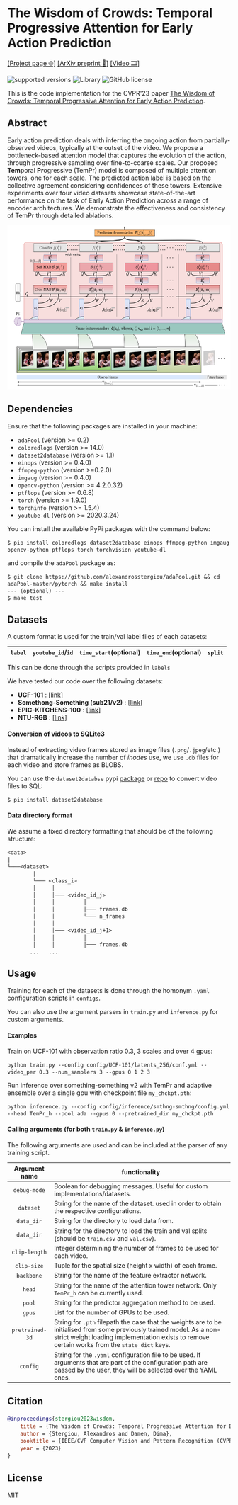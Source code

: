 # The Wisdom of Crowds: Temporal Progressive Attention for Early Action Prediction


<a href="https://alexandrosstergiou.github.io/project_pages/TemPr/index.html">[Project page 🌐]</a> <a href="http://arxiv.org/abs/2204.13340">[ArXiv preprint 📃]</a> <a href="https://youtu.be/dcmd8U47BT8">[Video 🎞️]</a>

![supported versions](https://img.shields.io/badge/python-3.x-brightgreen/?style=flat&logo=python&color=green)
![Library](https://img.shields.io/badge/library-PyTorch-blue/?style=flat&logo=pytorch&color=informational)
![GitHub license](https://img.shields.io/cocoapods/l/AFNetworking)

This is the code implementation for the CVPR'23 paper <a href="http://arxiv.org/abs/2204.13340">The Wisdom of Crowds: Temporal Progressive Attention for Early Action Prediction</a>.

## Abstract
Early action prediction deals with inferring the ongoing action from partially-observed videos, typically at the outset of the video. We propose a bottleneck-based attention model that captures the evolution of the action, through progressive sampling over fine-to-coarse scales. Our proposed <b>Tem</b>poral <b>Pr</b>ogressive (TemPr) model is composed of multiple attention towers, one for each scale. The predicted action label is based on the collective agreement considering confidences of these towers. Extensive experiments over four video datasets showcase state-of-the-art performance on the task of Early Action Prediction across a range of encoder architectures. We demonstrate the effectiveness and
consistency of TemPr through detailed ablations.


<p align="center">
<img src="./figures/TemPr_h_back_hl.png" width="700" height="370" />
</p>



## Dependencies

Ensure that the following packages are installed in your machine:

+ `adaPool` (version >= 0.2)
+ `coloredlogs`  (version >= 14.0)
+ `dataset2database` (version >= 1.1)
+ `einops` (version >= 0.4.0)
+ `ffmpeg-python`  (version >=0.2.0)
+ `imgaug`  (version >= 0.4.0)
+ `opencv-python`  (version >= 4.2.0.32)
+ `ptflops` (version >= 0.6.8)
+ `torch` (version >= 1.9.0)
+ `torchinfo` (version >= 1.5.4)
+ `youtube-dl` (version >= 2020.3.24)

You can install the available PyPi packages with the command below:
```
$ pip install coloredlogs dataset2database einops ffmpeg-python imgaug opencv-python ptflops torch torchvision youtube-dl
```
and compile the `adaPool` package as:
```
$ git clone https://github.com/alexandrosstergiou/adaPool.git && cd adaPool-master/pytorch && make install
--- (optional) ---
$ make test
```


## Datasets

A custom format is used for the train/val label files of each datasets:

|`label`|`youtube_id`/`id`|`time_start`(optional)|`time_end`(optional)|`split`|
|-----|------|-----|-----|----|

This can be done through the scripts provided in `labels`


We have tested our code over the following datasets:
- **UCF-101** : [[link]](https://www.crcv.ucf.edu/data/UCF101.php)
- **Somethong-Something (sub21/v2)** : [[link]](https://developer.qualcomm.com/software/ai-datasets/something-something)
- **EPIC-KITCHENS-100** : [[link]](https://epic-kitchens.github.io/2023)
- **NTU-RGB** : [[link]](https://rose1.ntu.edu.sg/dataset/actionRecognition/)

#### Conversion of videos to SQLite3

Instead of extracting video frames stored as image files (`.png`/`.jpeg`/etc.) that dramatically increase the number of _inodes_ use, we use `.db` files for each video and store frames as BLOBS.

You can use the `dataset2databse` pypi [package](https://pypi.org/project/dataset2database/) or [repo](https://github.com/alexandrosstergiou/dataset2database) to convert video files to SQL:
```
$ pip install dataset2database
```

#### Data directory format

We assume a fixed directory formatting that should be of the following structure:

```
<data>
|
└───<dataset>
        |
        └─── <class_i>
        │     │
        │     │─── <video_id_j>
        │     │         │
        │     │         │─── frames.db
        │     │         └─── n_frames
        │     │    
        │     │─── <video_id_j+1>
        │     │         │
        │     │         │─── frames.db
       ...   ...
```

## Usage

Training for each of the datasets is done through the homonym `.yaml` configuration scripts in `configs`.

You can also use the argument parsers in `train.py` and `inference.py` for custom arguments.


#### Examples

Train on UCF-101 with observation ratio 0.3, 3 scales and over 4 gpus:
```
python train.py --config config/UCF-101/latents_256/conf.yml --video_per 0.3 --num_samplers 3 --gpus 0 1 2 3
```

Run inference over something-something v2 with TemPr and adaptive ensemble over a single gpu with checkpoint file `my_chckpt.pth`:
```
python inference.py --config config/inference/smthng-smthng/config.yml --head TemPr_h --pool ada --gpus 0 --pretrained_dir my_chckpt.pth
```

#### Calling arguments (for both `train.py` & `inference.py`)

The following arguments are used and can be included at the parser of any training script.

|Argument name | functionality|
| :--------------: | ------- |
| `debug-mode` | Boolean for debugging messages. Useful for custom implementations/datasets. |
| `dataset` | String for the name of the dataset. used in order to obtain the respective configurations. |
| `data_dir` | String for the directory to load data from. |
| `data_dir` | String for the directory to load the train and val splits (should be `train.csv` and `val.csv`). |
| `clip-length` | Integer determining the number of frames to be used for each video. |
| `clip-size` | Tuple for the spatial size (height x width) of each frame.|
| `backbone`| String for the name of the feature extractor network.|
| `head`| String for the name of the attention tower network. Only `TemPr_h` can be currently used.|
| `pool` | String for the predictor aggregation method to be used. |
| `gpus` | List for the number of GPUs to be used. |
| `pretrained-3d`| String for `.pth` filepath the case that the weights are to be initialised from some previously trained model. As a non-strict weight loading implementation exists to remove certain works from the `state_dict` keys.|
|`config`| String for the `.yaml` configuration file to be used. If arguments that are part of the configuration path are passed by the user, they will be selected over the YAML ones.|


## Citation

```bibtex
@inproceedings{stergiou2023wisdom,
    title = {The Wisdom of Crowds: Temporal Progressive Attention for Early Action Prediction},
    author = {Stergiou, Alexandros and Damen, Dima},
    booktitle = {IEEE/CVF Computer Vision and Pattern Recognition (CVPR)},
    year = {2023}
}
```

## License

MIT
